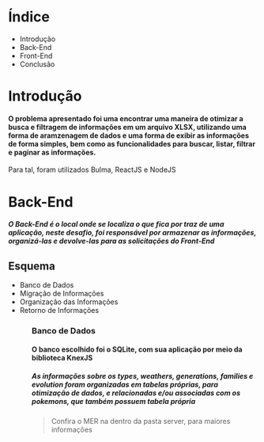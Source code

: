 # Índice
<ul>
  <li>Introdução</li>
  <li>Back-End</li>
  <li>Front-End</li>
  <li>Conclusão</li>
</ul>

# Introdução
  <h4>
    O problema apresentado foi uma encontrar uma maneira de otimizar a busca e filtragem de informações em um arquivo XLSX, utilizando uma forma de aramzenagem de dados e uma forma de exibir as informações de forma simples, bem como as funcionalidades para buscar, listar, filtrar e paginar as informações.
  </h4>
  
<p>Para tal, foram utilizados Bulma, ReactJS e NodeJS</p>
  
 # Back-End
 <h5>O Back-End é o local onde se localiza o que fica por traz de uma aplicação, neste desafio, foi responsável por armazenar as informações, organizá-las e devolve-las para as solicitações do Front-End<h5>

## Esquema
  <ul>
    <li>Banco de Dados</li>
    <li>Migração de Informações</li>
    <li>Organização das Informações</li>
    <li>Retorno de Informações</li>
  <ul>

### Banco de Dados
<h4>O banco escolhido foi o SQLite, com sua aplicação por meio da biblioteca KnexJS</h4>
<h5>As informações sobre os types, weathers, generations, families e evolution foram organizadas em tabelas próprias, para otimização de dados, e relacionadas e/ou associadas com os pokemons, que também possuem tabela própria</h5>  

> Confira o MER na dentro da pasta server, para maiores informações

